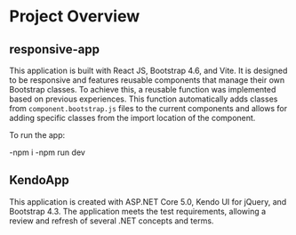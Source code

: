 # Project Overview

## responsive-app

This application is built with React JS, Bootstrap 4.6, and Vite. It is designed to be responsive and features reusable components that manage their own Bootstrap classes. To achieve this, a reusable function was implemented based on previous experiences. This function automatically adds classes from `component.bootstrap.js` files to the current components and allows for adding specific classes from the import location of the component.

To run the app:

-npm  i
-npm run dev

## KendoApp

This application is created with ASP.NET Core 5.0, Kendo UI for jQuery, and Bootstrap 4.3. The application meets the test requirements, allowing a review and refresh of several .NET concepts and terms.
